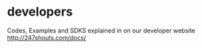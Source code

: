 developers
==========

Codes, Examples and SDKS explained in on our developer website http://247shouts.com/docs/